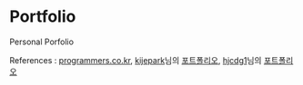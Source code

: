 # Portfolio
Personal Porfolio



References : [programmers.co.kr](https://programmers.co.kr/pr/hansuho36_5436), [kijepark](https://github.com/kijepark)님의 [포트폴리오](https://kijepark.com/), [hjcdg1](https://github.com/hjcdg1)님의 [포트폴리오](https://cdg-portfolio.com/)
